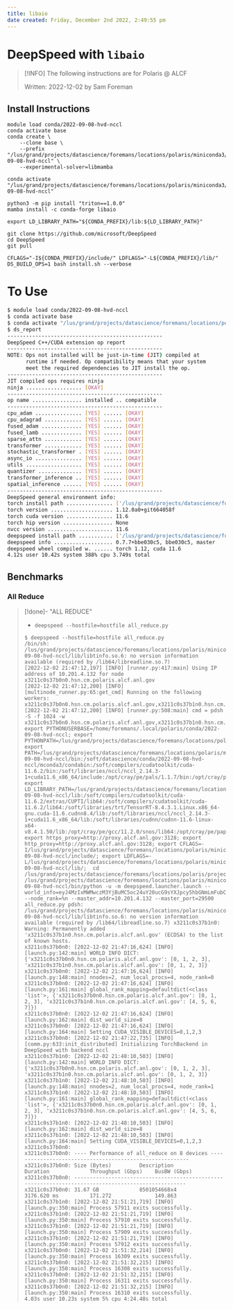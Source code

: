 ```yaml
---
title: libaio
date created: Friday, December 2nd 2022, 2:49:55 pm
---
```

# DeepSpeed with `libaio`

> [!INFO] 
> The following instructions are for Polaris @ ALCF
> 
> Written: 2022-12-02 by Sam Foreman

## Install Instructions

```Shell
module load conda/2022-09-08-hvd-nccl
conda activate base
conda create \
    --clone base \
    --prefix "/lus/grand/projects/datascience/foremans/locations/polaris/miniconda3/envs/2022-09-08-hvd-nccl" \
    --experimental-solver=libmamba
    
conda activate "/lus/grand/projects/datascience/foremans/locations/polaris/miniconda3/envs/2022-09-08-hvd-nccl"

python3 -m pip install "triton==1.0.0"
mamba install -c conda-forge libaio

export LD_LIBRARY_PATH="${CONDA_PREFIX}/lib:${LD_LIBRARY_PATH}"

git clone https://github.com/microsoft/DeepSpeed
cd DeepSpeed
git pull

CFLAGS="-I${CONDA_PREFIX}/include/" LDFLAGS="-L${CONDA_PREFIX}/lib/" DS_BUILD_OPS=1 bash install.sh --verbose
```

# To Use

```bash
$ module load conda/2022-09-08-hvd-nccl
$ conda activate base
$ conda activate "/lus/grand/projects/datascience/foremans/locations/polaris/miniconda3/envs/2022-09-08-hvd-nccl"
$ ds_report
--------------------------------------------------
DeepSpeed C++/CUDA extension op report
--------------------------------------------------
NOTE: Ops not installed will be just-in-time (JIT) compiled at
      runtime if needed. Op compatibility means that your system
      meet the required dependencies to JIT install the op.
--------------------------------------------------
JIT compiled ops requires ninja
ninja .................. [OKAY]
--------------------------------------------------
op name ................ installed .. compatible
--------------------------------------------------
cpu_adam ............... [YES] ...... [OKAY]
cpu_adagrad ............ [YES] ...... [OKAY]
fused_adam ............. [YES] ...... [OKAY]
fused_lamb ............. [YES] ...... [OKAY]
sparse_attn ............ [YES] ...... [OKAY]
transformer ............ [YES] ...... [OKAY]
stochastic_transformer . [YES] ...... [OKAY]
async_io ............... [YES] ...... [OKAY]
utils .................. [YES] ...... [OKAY]
quantizer .............. [YES] ...... [OKAY]
transformer_inference .. [YES] ...... [OKAY]
spatial_inference ...... [YES] ...... [OKAY]
--------------------------------------------------
DeepSpeed general environment info:
torch install path ............... ['/lus/grand/projects/datascience/foremans/locations/polaris/miniconda3/envs/2022-09-08-hvd-nccl/lib/python3.8/site-packages/torch']
torch version .................... 1.12.0a0+git664058f
torch cuda version ............... 11.6
torch hip version ................ None
nvcc version ..................... 11.6
deepspeed install path ........... ['/lus/grand/projects/datascience/foremans/locations/polaris/miniconda3/envs/2022-09-08-hvd-nccl/lib/python3.8/site-packages/deepspeed']
deepspeed info ................... 0.7.7+bbe030c5, bbe030c5, master
deepspeed wheel compiled w. ...... torch 1.12, cuda 11.6
4.12s user 10.42s system 388% cpu 3.749s total
```


## Benchmarks

### All Reduce

> [!done]- "ALL REDUCE"
> - `deepspeed --hostfile=hostfile all_reduce.py`
> ```Shell
> $ deepspeed --hostfile=hostfile all_reduce.py
> /bin/sh: /lus/grand/projects/datascience/foremans/locations/polaris/miniconda3/envs/2022-09-08-hvd-nccl/lib/libtinfo.so.6: no version information available (required by /lib64/libreadline.so.7)
> [2022-12-02 21:47:12,197] [INFO] [runner.py:417:main] Using IP address of 10.201.4.132 for node x3211c0s37b0n0.hsn.cm.polaris.alcf.anl.gov
> [2022-12-02 21:47:12,200] [INFO] [multinode_runner.py:65:get_cmd] Running on the following workers: x3211c0s37b0n0.hsn.cm.polaris.alcf.anl.gov,x3211c0s37b1n0.hsn.cm.polaris.alcf.anl.gov
> [2022-12-02 21:47:12,200] [INFO] [runner.py:508:main] cmd = pdsh -S -f 1024 -w x3211c0s37b0n0.hsn.cm.polaris.alcf.anl.gov,x3211c0s37b1n0.hsn.cm.polaris.alcf.anl.gov export PYTHONUSERBASE=/home/foremans/.local/polaris/conda/2022-09-08-hvd-nccl; export PYTHONPATH=/lus/grand/projects/datascience/foremans/locations/polaris/projects/DeepSpeed/benchmarks/communication; export PATH=/lus/grand/projects/datascience/foremans/locations/polaris/miniconda3/envs/2022-09-08-hvd-nccl/bin:/soft/datascience/conda/2022-09-08-hvd-nccl/mconda3/condabin:/soft/compilers/cudatoolkit/cuda-11.6.2/bin:/soft/libraries/nccl/nccl_2.14.3-1+cuda11.6_x86_64/include:/opt/cray/pe/pals/1.1.7/bin:/opt/cray/pe/craype/2.7.15/bin:/opt/cray/pe/gcc/11.2.0/bin:/home/foremans/.linuxbrew/opt/glibc/sbin:/home/foremans/.linuxbrew/opt/glibc/bin:/run/user/33638/fnm_multishells/60741_1670013571280/bin:/run/user/33638/fnm_multishells/60737_1670013571252/bin:/home/foremans/.fnm:/opt/cray/pe/perftools/22.05.0/bin:/opt/cray/pe/papi/6.0.0.14/bin:/opt/cray/libfabric/1.11.0.4.125/bin:/opt/clmgr/sbin:/opt/clmgr/bin:/opt/sgi/sbin:/opt/sgi/bin:/home/foremans/bin:/usr/local/bin:/usr/bin:/bin:/opt/c3/bin:/usr/lib/mit/bin:/usr/lib/mit/sbin:/opt/pbs/bin:/sbin:/home/foremans/.linuxbrew/bin:/home/foremans/.linuxbrew/sbin:/home/foremans/.cargo/bin:/home/foremans/.local/bin:/home/foremans/.fzf/bin:/opt/cray/pe/bin; export LD_LIBRARY_PATH=/lus/grand/projects/datascience/foremans/locations/polaris/miniconda3/envs/2022-09-08-hvd-nccl/lib:/soft/compilers/cudatoolkit/cuda-11.6.2/extras/CUPTI/lib64:/soft/compilers/cudatoolkit/cuda-11.6.2/lib64:/soft/libraries/trt/TensorRT-8.4.3.1.Linux.x86_64-gnu.cuda-11.6.cudnn8.4/lib:/soft/libraries/nccl/nccl_2.14.3-1+cuda11.6_x86_64/lib:/soft/libraries/cudnn/cudnn-11.6-linux-x64-v8.4.1.50/lib:/opt/cray/pe/gcc/11.2.0/snos/lib64:/opt/cray/pe/papi/6.0.0.14/lib64:/opt/cray/libfabric/1.11.0.4.125/lib64; export https_proxy=http://proxy.alcf.anl.gov:3128; export http_proxy=http://proxy.alcf.anl.gov:3128; export CFLAGS=-I/lus/grand/projects/datascience/foremans/locations/polaris/miniconda3/envs/2022-09-08-hvd-nccl/include/; export LDFLAGS=-L/lus/grand/projects/datascience/foremans/locations/polaris/miniconda3/envs/2022-09-08-hvd-nccl/lib/;  cd /lus/grand/projects/datascience/foremans/locations/polaris/projects/DeepSpeed/benchmarks/communication; /lus/grand/projects/datascience/foremans/locations/polaris/miniconda3/envs/2022-09-08-hvd-nccl/bin/python -u -m deepspeed.launcher.launch --world_info=eyJ4MzIxMWMwczM3YjBuMC5oc24uY20ucG9sYXJpcy5hbGNmLmFubC5nb3YiOiBbMCwgMSwgMiwgM10sICJ4MzIxMWMwczM3YjFuMC5oc24uY20ucG9sYXJpcy5hbGNmLmFubC5nb3YiOiBbMCwgMSwgMiwgM119 --node_rank=%n --master_addr=10.201.4.132 --master_port=29500 all_reduce.py pdsh: /lus/grand/projects/datascience/foremans/locations/polaris/miniconda3/envs/2022-09-08-hvd-nccl/lib/libtinfo.so.6: no version information available (required by /lib64/libreadline.so.7) x3211c0s37b1n0: Warning: Permanently added 'x3211c0s37b1n0.hsn.cm.polaris.alcf.anl.gov' (ECDSA) to the list of known hosts.
> x3211c0s37b0n0: [2022-12-02 21:47:16,624] [INFO] [launch.py:142:main] WORLD INFO DICT: {'x3211c0s37b0n0.hsn.cm.polaris.alcf.anl.gov': [0, 1, 2, 3], 'x3211c0s37b1n0.hsn.cm.polaris.alcf.anl.gov': [0, 1, 2, 3]}
> x3211c0s37b0n0: [2022-12-02 21:47:16,624] [INFO] [launch.py:148:main] nnodes=2, num_local_procs=4, node_rank=0
> x3211c0s37b0n0: [2022-12-02 21:47:16,624] [INFO] [launch.py:161:main] global_rank_mapping=defaultdict(<class 'list'>, {'x3211c0s37b0n0.hsn.cm.polaris.alcf.anl.gov': [0, 1, 2, 3], 'x3211c0s37b1n0.hsn.cm.polaris.alcf.anl.gov': [4, 5, 6, 7]})
> x3211c0s37b0n0: [2022-12-02 21:47:16,624] [INFO] [launch.py:162:main] dist_world_size=8
> x3211c0s37b0n0: [2022-12-02 21:47:16,624] [INFO] [launch.py:164:main] Setting CUDA_VISIBLE_DEVICES=0,1,2,3
> x3211c0s37b0n0: [2022-12-02 21:47:22,735] [INFO] [comm.py:633:init_distributed] Initializing TorchBackend in DeepSpeed with backend nccl
> x3211c0s37b1n0: [2022-12-02 21:48:10,503] [INFO] [launch.py:142:main] WORLD INFO DICT: {'x3211c0s37b0n0.hsn.cm.polaris.alcf.anl.gov': [0, 1, 2, 3], 'x3211c0s37b1n0.hsn.cm.polaris.alcf.anl.gov': [0, 1, 2, 3]}
> x3211c0s37b1n0: [2022-12-02 21:48:10,503] [INFO] [launch.py:148:main] nnodes=2, num_local_procs=4, node_rank=1
> x3211c0s37b1n0: [2022-12-02 21:48:10,503] [INFO] [launch.py:161:main] global_rank_mapping=defaultdict(<class 'list'>, {'x3211c0s37b0n0.hsn.cm.polaris.alcf.anl.gov': [0, 1, 2, 3], 'x3211c0s37b1n0.hsn.cm.polaris.alcf.anl.gov': [4, 5, 6, 7]})
> x3211c0s37b1n0: [2022-12-02 21:48:10,503] [INFO] [launch.py:162:main] dist_world_size=8
> x3211c0s37b1n0: [2022-12-02 21:48:10,503] [INFO] [launch.py:164:main] Setting CUDA_VISIBLE_DEVICES=0,1,2,3
> x3211c0s37b0n0:
> x3211c0s37b0n0: ---- Performance of all_reduce on 8 devices ---------------------------------------------------------
> x3211c0s37b0n0: Size (Bytes)         Description               Duration             Throughput (Gbps)    BusBW (Gbps)
> x3211c0s37b0n0: ----------------------------------------------------------------------------------------------------
> x3211c0s37b0n0: 31.67 GB             8501054668x4              3176.620 ms          171.272              149.863
> x3211c0s37b1n0: [2022-12-02 21:51:21,719] [INFO] [launch.py:350:main] Process 57911 exits successfully.
> x3211c0s37b1n0: [2022-12-02 21:51:21,719] [INFO] [launch.py:350:main] Process 57910 exits successfully.
> x3211c0s37b1n0: [2022-12-02 21:51:21,719] [INFO] [launch.py:350:main] Process 57909 exits successfully.
> x3211c0s37b1n0: [2022-12-02 21:51:21,719] [INFO] [launch.py:350:main] Process 57912 exits successfully.
> x3211c0s37b0n0: [2022-12-02 21:51:32,214] [INFO] [launch.py:350:main] Process 16309 exits successfully.
> x3211c0s37b0n0: [2022-12-02 21:51:32,215] [INFO] [launch.py:350:main] Process 16308 exits successfully.
> x3211c0s37b0n0: [2022-12-02 21:51:32,215] [INFO] [launch.py:350:main] Process 16311 exits successfully.
> x3211c0s37b0n0: [2022-12-02 21:51:32,215] [INFO] [launch.py:350:main] Process 16310 exits successfully.
> 4.03s user 10.23s system 5% cpu 4:24.48s total
> ```


